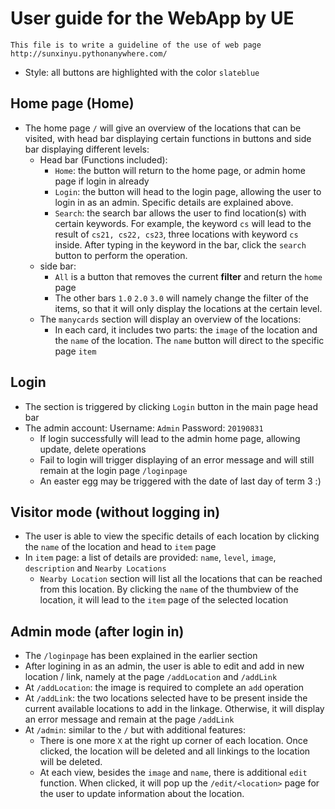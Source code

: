 # User guide for the WebApp by UE

`This file is to write a guideline of the use of web page http://sunxinyu.pythonanywhere.com/`

- Style: all buttons are highlighted with the color `slateblue`

## Home page (Home)

- The home page `/` will give an overview of the locations that can be visited, with head bar displaying certain functions in buttons and side bar displaying different levels:
  - Head bar (Functions included):
    - `Home`: the button will return to the home page, or admin home page if login in already
    - `Login`: the button will head to the login page, allowing the user to login in as an admin. Specific details are explained above.
    - `Search`: the search bar allows the user to find location(s) with certain keywords. For example, the keyword `cs` will lead to the result of `cs21, cs22, cs23`, three locations with keyword `cs` inside. After typing in the keyword in the bar, click the `search` button to perform the operation.
  - side bar:
    - `All` is a button that removes the current **filter** and return the `home` page
    - The other bars `1.0` `2.0` `3.0` will namely change the filter of the items, so that it will only display the locations at the certain level.
  - The `manycards` section will display an overview of the locations:
    - In each card, it includes two parts: the `image` of the location and the `name` of the location. The `name` button will direct to the specific page `item`

## Login

- The section is triggered by clicking `Login` button in the main page head bar
- The admin account: Username: `Admin` Password: `20190831`
  - If login successfully will lead to the admin home page, allowing update, delete operations
  - Fail to login will trigger displaying of an error message and will still remain at the login page `/loginpage`
  - An easter egg may be triggered with the date of last day of term 3 :)

## Visitor mode (without logging in)

- The user is able to view the specific details of each location by clicking the `name` of the location and head to `item` page
- In `item` page: a list of details are provided: `name`, `level`, `image`, `description` and `Nearby Locations`
  - `Nearby Location` section will list all the locations that can be reached from this location. By clicking the `name` of the thumbview of the location, it will lead to the `item` page of the selected location

## Admin mode (after login in)

- The `/loginpage` has been explained in the earlier section
- After logining in as an admin, the user is able to edit and add in new location / link, namely at the page `/addLocation` and `/addLink`
- At `/addLocation`: the image is required to complete an `add` operation
- At `/addLink`: the two locations selected have to be present inside the current available locations to add in the linkage. Otherwise, it will display an error message and remain at the page `/addLink`
- At `/admin`: similar to the `/` but with additional features:
  - There is one more `X` at the right up corner of each location. Once clicked, the location will be deleted and all linkings to the location will be deleted.
  - At each view, besides the `image` and `name`, there is additional `edit` function. When clicked, it will pop up the `/edit/<location>` page for the user to update information about the location. 
